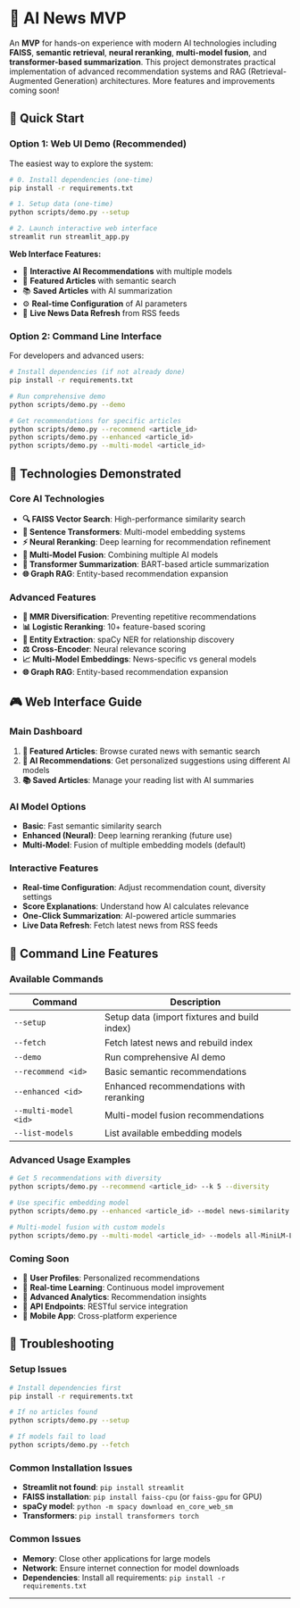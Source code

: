 # 🚀 AI News MVP

An **MVP** for hands-on experience with modern AI technologies including **FAISS**, **semantic retrieval**, **neural reranking**, **multi-model fusion**, and **transformer-based summarization**. This project demonstrates practical implementation of advanced recommendation systems and RAG (Retrieval-Augmented Generation) architectures.
More features and improvements coming soon!

## 🎯 Quick Start

### **Option 1: Web UI Demo (Recommended)**

The easiest way to explore the system:

```bash
# 0. Install dependencies (one-time)
pip install -r requirements.txt

# 1. Setup data (one-time)
python scripts/demo.py --setup

# 2. Launch interactive web interface
streamlit run streamlit_app.py
```

**Web Interface Features:**
- 🎯 **Interactive AI Recommendations** with multiple models
- 📰 **Featured Articles** with semantic search
- 📚 **Saved Articles** with AI summarization
- ⚙️ **Real-time Configuration** of AI parameters
- 🔄 **Live News Data Refresh** from RSS feeds

### **Option 2: Command Line Interface**

For developers and advanced users:

```bash
# Install dependencies (if not already done)
pip install -r requirements.txt

# Run comprehensive demo
python scripts/demo.py --demo

# Get recommendations for specific articles
python scripts/demo.py --recommend <article_id>
python scripts/demo.py --enhanced <article_id>
python scripts/demo.py --multi-model <article_id>
```

## 🧠 Technologies Demonstrated

### **Core AI Technologies**
- **🔍 FAISS Vector Search**: High-performance similarity search
- **🧠 Sentence Transformers**: Multi-model embedding systems
- **⚡ Neural Reranking**: Deep learning for recommendation refinement
- **🔄 Multi-Model Fusion**: Combining multiple AI models
- **📝 Transformer Summarization**: BART-based article summarization
- **🌐 Graph RAG**: Entity-based recommendation expansion

### **Advanced Features**
- **🎯 MMR Diversification**: Preventing repetitive recommendations
- **📊 Logistic Reranking**: 10+ feature-based scoring
- **🔗 Entity Extraction**: spaCy NER for relationship discovery
- **⚖️ Cross-Encoder**: Neural relevance scoring
- **📈 Multi-Model Embeddings**: News-specific vs general models
- **🌐 Graph RAG**: Entity-based recommendation expansion


## 🎮 Web Interface Guide

### **Main Dashboard**
1. **📰 Featured Articles**: Browse curated news with semantic search
2. **🎯 AI Recommendations**: Get personalized suggestions using different AI models
3. **📚 Saved Articles**: Manage your reading list with AI summaries

### **AI Model Options**
- **Basic**: Fast semantic similarity search
- **Enhanced (Neural)**: Deep learning reranking (future use)
- **Multi-Model**: Fusion of multiple embedding models (default)

### **Interactive Features**
- **Real-time Configuration**: Adjust recommendation count, diversity settings
- **Score Explanations**: Understand how AI calculates relevance
- **One-Click Summarization**: AI-powered article summaries
- **Live Data Refresh**: Fetch latest news from RSS feeds

## 🔧 Command Line Features

### **Available Commands**
| Command | Description |
|---------|-------------|
| `--setup` | Setup data (import fixtures and build index) |
| `--fetch` | Fetch latest news and rebuild index |
| `--demo` | Run comprehensive AI demo |
| `--recommend <id>` | Basic semantic recommendations |
| `--enhanced <id>` | Enhanced recommendations with reranking |
| `--multi-model <id>` | Multi-model fusion recommendations |
| `--list-models` | List available embedding models |

### **Advanced Usage Examples**
```bash
# Get 5 recommendations with diversity
python scripts/demo.py --recommend <article_id> --k 5 --diversity

# Use specific embedding model
python scripts/demo.py --enhanced <article_id> --model news-similarity

# Multi-model fusion with custom models
python scripts/demo.py --multi-model <article_id> --models all-MiniLM-L6-v2 news-similarity
```

### **Coming Soon**
- 🔮 **User Profiles**: Personalized recommendations
- 🔮 **Real-time Learning**: Continuous model improvement
- 🔮 **Advanced Analytics**: Recommendation insights
- 🔮 **API Endpoints**: RESTful service integration
- 🔮 **Mobile App**: Cross-platform experience

## 🐛 Troubleshooting

### **Setup Issues**
```bash
# Install dependencies first
pip install -r requirements.txt

# If no articles found
python scripts/demo.py --setup

# If models fail to load
python scripts/demo.py --fetch
```

### **Common Installation Issues**
- **Streamlit not found**: `pip install streamlit`
- **FAISS installation**: `pip install faiss-cpu` (or `faiss-gpu` for GPU)
- **spaCy model**: `python -m spacy download en_core_web_sm`
- **Transformers**: `pip install transformers torch`

### **Common Issues**
- **Memory**: Close other applications for large models
- **Network**: Ensure internet connection for model downloads
- **Dependencies**: Install all requirements: `pip install -r requirements.txt`

---
